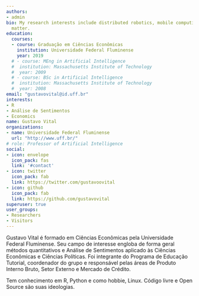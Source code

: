 ```yaml
---
authors:
- admin
bio: My research interests include distributed robotics, mobile computing and programmable
  matter.
education:
  courses:
  - course: Graduação em Ciências Econômicas
    institution: Universidade Federal Fluminense
    year: 2019
  # - course: MEng in Artificial Intelligence
  #  institution: Massachusetts Institute of Technology
  #  year: 2009
  # - course: BSc in Artificial Intelligence
  #  institution: Massachusetts Institute of Technology
  #  year: 2008
email: "gustavovital@id.uff.br"
interests: 
- R
- Análise de Sentimentos
- Economics
name: Gustavo Vital
organizations:
- name: Universidade Federal Fluminense
  url: "http://www.uff.br/"
# role: Professor of Artificial Intelligence
social:
- icon: envelope
  icon_pack: fas
  link: '#contact'
- icon: twitter
  icon_pack: fab
  link: https://twitter.com/gustavoovital
- icon: github
  icon_pack: fab
  link: https://github.com/gustavovital
superuser: true
user_groups:
- Researchers
- Visitors
---
```


Gustavo Vital é formado em Ciências Econômicas pela Universidade Federal Fluminense. Seu campo de interesse engloba de forma geral métodos quantitativos e Análise de Sentimentos aplicado às Ciências Econômicas e Ciências Políticas. Foi integrante do Programa de Educação Tutorial, coordenador do grupo e responsável pelas áreas de Produto Interno Bruto, Setor Externo e Mercado de Crédito.

Tem conhecimento em R, Python e como hobbie, Linux. Código livre e Open Source são suas ideologias.